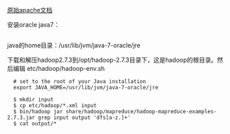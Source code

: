 [原始apache文档](http://hadoop.apache.org/docs/current/hadoop-project-dist/hadoop-common/SingleCluster.html)

安装oracle java7：
``` apt-get install oracle-java7-installer
```
java的home目录：/usr/lib/jvm/java-7-oracle/jre

下载和解压hadoop2.7.3到/opt/hadoop-2.7.3目录下，这是hadoop的根目录。然后编辑 etc/hadoop/hadoop-env.sh
```
  # set to the root of your Java installation
  export JAVA_HOME=/usr/lib/jvm/java-7-oracle/jre
```
```
  $ mkdir input
  $ cp etc/hadoop/*.xml input
  $ bin/hadoop jar share/hadoop/mapreduce/hadoop-mapreduce-examples-2.7.3.jar grep input output 'dfs[a-z.]+'
  $ cat output/*
```